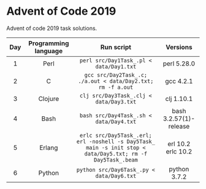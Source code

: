 # Advent of Code 2019

Advent of code 2019 task solutions.

| Day | Programming language | Run script                                                                                                  | Versions               |
|:---:|:--------------------:|:-----------------------------------------------------------------------------------------------------------:|:----------------------:|
| 1   | Perl                 | `perl src/Day1Task_.pl < data/Day1.txt`                                                                     | perl 5.28.0            |
| 2   | C                    | `gcc src/Day2Task_.c; ./a.out < data/Day2.txt; rm -f a.out`                                                 | gcc 4.2.1              |
| 3   | Clojure              | `clj src/Day3Task_.clj < data/Day3.txt`                                                                     | clj 1.10.1             |
| 4   | Bash                 | `bash src/Day4Task_.sh < data/Day4.txt`                                                                     | bash 3.2.57(1)-release |
| 5   | Erlang               | `erlc src/Day5Task_.erl; erl -noshell -s Day5Task_ main -s init stop < data/Day5.txt; rm -f Day5Task_.beam` | erl 10.2<br>erlc 10.2  |
| 6   | Python               | `python src/Day6Task_.py < data/Day6.txt`                                                                   | python 3.7.2           |
